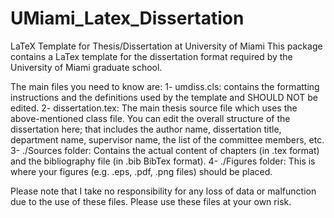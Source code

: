 # UMiami_Latex_Dissertation

LaTeX Template for Thesis/Dissertation at University of Miami
This package contains a LaTex template for the dissertation format required by the University of Miami graduate school.

The main files you need to know are: 1- umdiss.cls: contains the formatting instructions and the definitions used by the template and SHOULD NOT be edited. 2- dissertation.tex: The main thesis source file which uses the above-mentioned class file. You can edit the overall structure of the dissertation here; that includes the author name, dissertation title, department name, supervisor name, the list of the committee members, etc. 3- ./Sources folder: Contains the actual content of chapters (in .tex format) and the bibliography file (in .bib BibTex format). 4- ./Figures folder: This is where your figures (e.g. .eps, .pdf, .png files) should be placed.

Please note that I take no responsibility for any loss of data or malfunction due to the use of these files. Please use these files at your own risk.
